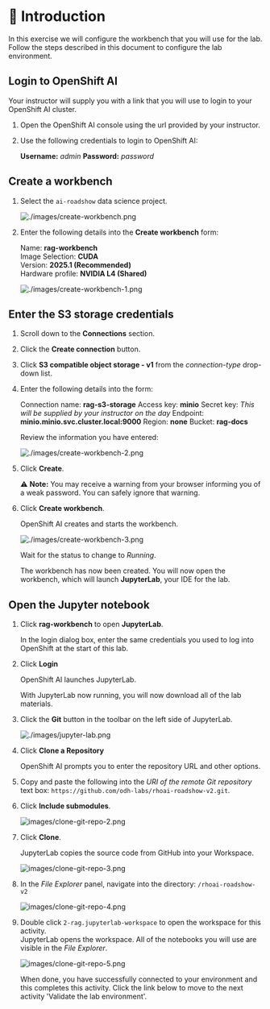 # 💁 Introduction

In this exercise we will configure the workbench that you will use for the lab. Follow the steps described in this document to configure the lab environment.

## Login to OpenShift AI

Your instructor will supply you with a link that you will use to login to your OpenShift AI cluster.

1. Open the OpenShift AI console using the url provided by your instructor.

2. Use the following credentials to login to OpenShift AI:

    **Username:** *admin*
    **Password:** *password*

## Create a workbench

1. Select the `ai-roadshow` data science project.

    ![./images/create-workbench.png](images/create-workbench.png)

2. Enter the following details into the **Create workbench** form:

    Name: **rag-workbench**  
    Image Selection: **CUDA**  
    Version: **2025.1 (Recommended)**  
    Hardware profile: **NVIDIA L4 (Shared)**  

    ![./images/create-workbench-1.png](images/create-workbench-1.png)

## Enter the S3 storage credentials

1. Scroll down to the **Connections** section.

2. Click the **Create connection** button.

3. Click **S3 compatible object storage - v1** from the *connection-type* drop-down list.

4. Enter the following details into the form:

    Connection name: **rag-s3-storage**
    Access key: **minio**
    Secret key: *This will be supplied by your instructor on the day*
    Endpoint: **minio.minio.svc.cluster.local:9000**
    Region: **none**
    Bucket: **rag-docs**

    Review the information you have entered:

    ![./images/create-workbench-2.png](images/create-workbench-2.png)

5. Click **Create**.

    ⚠️ **Note:** You may receive a warning from your browser informing you of a weak password. You can safely ignore that warning.

6. Click **Create workbench**.

    OpenShift AI creates and starts the workbench.

    ![./images/create-workbench-3.png](images/create-workbench-3.png)

    Wait for the status to change to *Running*.

    The workbench has now been created. You will now open the workbench, which will launch **JupyterLab**, your IDE for the lab.  

## Open the Jupyter notebook

1. Click **rag-workbench** to open **JupyterLab**.

    In the login dialog box, enter the same credentials you used to log into OpenShift at the start of this lab.

2. Click **Login**

    OpenShift AI launches JupyterLab.  

    With JupyterLab now running, you will now download all of the lab materials.

3. Click the **Git** button in the toolbar on the left side of JupyterLab.

    ![./images/jupyter-lab.png](images/jupyter-lab.png)  

4. Click **Clone a Repository**

    OpenShift AI prompts you to enter the repository URL and other options.

5. Copy and paste the following into the *URI of the remote Git repository* text box: `https://github.com/odh-labs/rhoai-roadshow-v2.git`.

6. Click **Include submodules**.

    ![images/clone-git-repo-2.png](images/clone-git-repo-2.png) 

7. Click **Clone**.

    JupyterLab copies the source code from GitHub into your Workspace.

    ![images/clone-git-repo-3.png](images/clone-git-repo-3.png)

8. In the *File Explorer* panel, navigate into the directory: `/rhoai-roadshow-v2`  

    ![images/clone-git-repo-4.png](images/clone-git-repo-4.png)  

9. Double click `2-rag.jupyterlab-workspace` to open the workspace for this activity.  
   JupyterLab opens the workspace. All of the notebooks you will use are visible in the *File Explorer*.

    ![images/clone-git-repo-5.png](images/clone-git-repo-5.png)  

    When done, you have successfully connected to your environment and this completes this activity. Click the link below to move to the next activity 'Validate the lab environment'.
